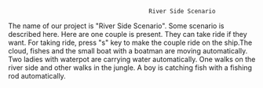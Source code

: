 					                        River Side Scenario

The name of our project is "River Side Scenario". Some scenario is described here. Here are one couple is present.
 They can take ride if they want. For taking ride, press "s" key  to make the couple ride on the ship.The cloud, 
fishes and the small boat with a boatman are moving automatically. Two ladies with waterpot are carrying water 
automatically. One walks on the river side and other walks in the jungle. A boy is catching fish with a fishing 
rod automatically.
